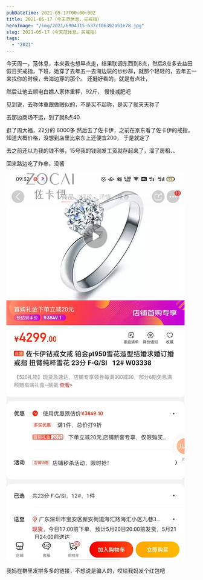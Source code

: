 ```yaml
---
pubDatetime: 2021-05-17T00:00:00Z
title: 2021-05-17（今天范休息，买戒指）
heroImage: "/img/2021/6904315-637cf06392a51e78.jpg"
slug: 2021-05-17（今天范休息，买戒指）
tags:
  - "2021"
---
```


今天周一，范休息，本来我也想早点走，结果联调东西到8点，然后8点多去益田假日买戒指，下班，她穿了去年五一去海边玩的纱纱群，就那个轻轻的，去年五一来找你的时候，去海边穿的那个。 还挺好看的，就是有点壮，

然后让他去顺电白嫖人家体重秤，92斤， 慢慢减肥吧

见到说，去称体重跟做贼似的，不是买不起称，是买了就天天称了

去那边商场不远，到了就8点40

逛了周大福，22分的 6000多
然后去了佐卡伊，之前在京东看了佐卡伊的戒指，知道大概价格，没想到店里比京东上还便宜200， 于是就定了

去之前还以为我的钱不够，15号我的钱刚发工资就存起来了，溜了房租、、

回来路边吃了炸串，没酱

![](../../../../public/img/2021/6904315-637cf06392a51e78.jpg)

我妈在群里发拼多多的链接，不想说是骗人的，哎给我妈发个红包吧
